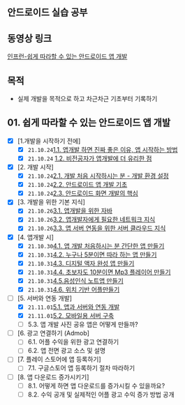 ## 안드로이드 실습 공부
## 동영상 링크
[인프런-쉽게 따라할 수 있는 안드로이드 앱 개발](https://www.inflearn.com/course/%EC%95%88%EB%93%9C%EB%A1%9C%EC%9D%B4%EB%93%9C-%EC%95%B1%EA%B0%9C%EB%B0%9C-%EA%B8%B0%EC%88%A0%EB%85%B8%ED%8A%B8/dashboard)

## 목적

- 실제 개발을 목적으로 하고 차근차근 기초부터 기록하기

## 01. 쉽게 따라할 수 있는 안드로이드 앱 개발

- [x] [1.개발을 시작하기 전에]
  - [x] `21.10.24`[1.1. 앱개발 하면 진짜 좋은 이유, 앱 시작하는 방법](./쉽게따라할수있는안드로이드앱개발/1024/01.쉽게따라할수있는안드로이드앱개발/2021.10.24_1.1앱개발하면-진짜-좋은-이유-앱-시작하는-방법.md)
  - [x] `21.10.24` [1.2. 비전공자가 앱개발에 더 유리한 점](./쉽게따라할수있는안드로이드앱개발/1024/01.쉽게따라할수있는안드로이드앱개발/2021.10.24_1.2비전공자가-앱개발에-더-유리한-점.md)
- [x] [2. 개발 시작]
  - [x] `21.10.24`[2.1. 개발 처음 시작하시는 분 - 개발 환경 설정](./쉽게따라할수있는안드로이드앱개발/1024/02.개발시작/2021.10.24_2.1-개발처음-시작하시는분-개발환경설정.md)
  - [x] `21.10.24`[2.2. 안드로이드 앱 개발 기초](./쉽게따라할수있는안드로이드앱개발/1024/02.개발시작/2021.10.24_2.2-안드로이드앱개발기초,2.3-안드로이드화면개발의핵심.md)
  - [x] `21.10.24`[2.3. 안드로이드 화면 개발의 핵심](./쉽게따라할수있는안드로이드앱개발/1024/02.개발시작/2021.10.24_2.2-안드로이드앱개발기초,2.3-안드로이드화면개발의핵심.md)
- [x] [3. 개발을 위한 기본 지식]
  - [x] `21.10.26`[3.1. 앱개발을 위한 자바](./쉽게따라할수있는안드로이드앱개발/1026/03.개발을위한기본지식/2021.10.26_3.1앱개발을위한자바.md)
  - [x] `21.10.26`[3.2. 앱개발자에게 필요한 네트워크 지식](./쉽게따라할수있는안드로이드앱개발/1026/03.개발을위한기본지식/2021.10.26_3.2앱개발자에게필요한네트워크지식.md)
  - [x] `21.10.26`[3.3. 앱 서버 연동을 위한 서버 클라우드 지식](./쉽게따라할수있는안드로이드앱개발/1026/03.개발을위한기본지식/2021.10.26_3.3앱서버연동을위한서버클라우드지식.md)
- [x] [4. 앱개발 시]
  - [x] `21.10.30`[4.1. 앱 개발 처음하시는 분 간단한 앱 만들기](./쉽게따라할수있는안드로이드앱개발/1030/04.앱개발시작/2021.10.30_4.1앱개발처음하시는분-간단한앱만들기.md)
  - [x] `21.10.31`[4.2. 누구나 5분이면 따라 하는 앱 만들기](./쉽게따라할수있는안드로이드앱개발/1031/04.앱개발시작/2021.10.31_4.2누구나5분이면따라하는앱만들기.md)
  - [x] `21.10.31`[4.3. 디지털 액자 완성 앱 만들기](./쉽게따라할수있는안드로이드앱개발/1031/04.앱개발시작/2021.10.31_4.3디지털액자완성앱만들기.md)
  - [x] `21.10.31`[4.4. 초보자도 10분이면 Mp3 플레이어 만들기](./쉽게따라할수있는안드로이드앱개발/1031/04.앱개발시작/2021.10.31_4.4초보자도10분이면Mp3플레이어만들기.md)
  - [x] `21.10.31`[4.5.음성인식 노트앱 만들기](./쉽게따라할수있는안드로이드앱개발/1031/04.앱개발시작/2021.10.31_4.5음성인식노트앱만들기.md)
  - [x] `21.10.31`[4.6. 위치 기반 어플만들기](./쉽게따라할수있는안드로이드앱개발/1031/04.앱개발시작/2021.10.31_4.6위치기반어플만들기.md)
- [ ] [5. 서버와 연동 개발]
  - [x] `21.11.01`[5.1. 앱과 서버와 연동 개발](./쉽게따라할수있는안드로이드앱개발/1101/05.서버와연동개발/2021.11.01_5.1앱과서버와연동개발.md)
  - [x] `21.11.01`[5.2. 모바일용 서버 구축](./쉽게따라할수있는안드로이드앱개발/1101/05.서버와연동개발/2021.11.01_5.2모바일용서버구축.md)
  - [ ] 5.3. 앱 개발 사진 공유 앱은 어떻게 만들까?
- [ ] [6. 광고 연결하기 (Admob]
  - [ ] 6.1. 어플 수익을 위한 광고 연결하기
  - [ ] 6.2. 앱 전면 광고 소스 및 설명
- [ ] [7. 플레이 스토어에 앱 등록하기]
  - [ ] 7.1. 구글스토어 앱 등록하기 절차 따라하기
- [ ] [8. 앱 다운로드 증가시키기]
  - [ ] 8.1. 어떻게 하면 앱 다운로드를 증가시킬 수 있을까요?
  - [ ] 8.2. 수익 공개 및 실제적인 어플 광고 수익 증가 방법 공개

